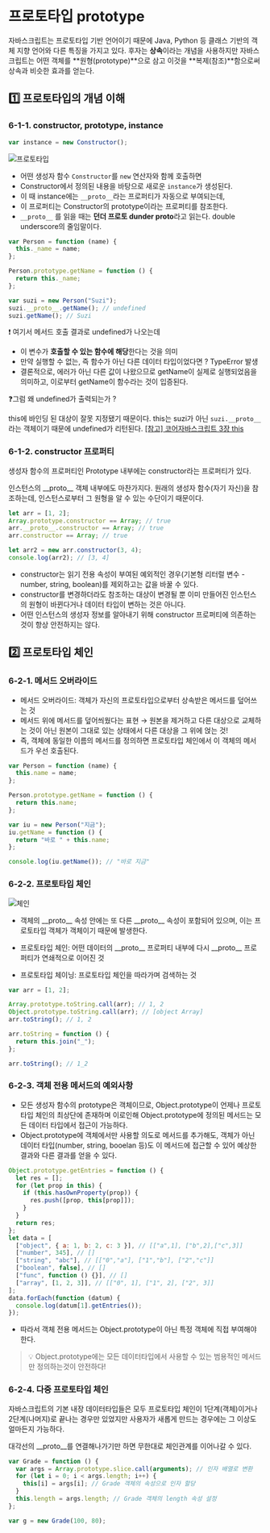 # 프로토타입 prototype

자바스크립트는 프로토타입 기반 언어이기 때문에 Java, Python 등 클래스 기반의 객체 지향 언어와 다른 특징을 가지고 있다. 후자는 **상속**이라는 개념을 사용하지만 자바스크립트는 어떤 객체를 **원형(prototype)**으로 삼고 이것을 **복제(참조)**함으로써 상속과 비슷한 효과를 얻는다.

## 1️⃣ 프로토타입의 개념 이해

### 6-1-1. constructor, prototype, instance

```jsx
var instance = new Constructor();
```

![프로토타입](./img/6-1-1-prototype.jpg)

- 어떤 생성자 함수 `Constructor`를 `new` 연산자와 함께 호출하면
- Constructor에서 정의된 내용을 바탕으로 새로운 `instance`가 생성된다.
- 이 때 instance에는 `__proto__`라는 프로퍼티가 자동으로 부여되는데,
- 이 프로퍼티는 Constructor의 prototype이라는 프로퍼티를 참조한다.
- `__proto__` 를 읽을 때는 **던더 프로토 dunder proto**라고 읽는다. double underscore의 줄임말이다.

```jsx
var Person = function (name) {
  this._name = name;
};

Person.prototype.getName = function () {
  return this._name;
};

var suzi = new Person("Suzi");
suzi.__proto__.getName(); // undefined
suzi.getName(); // Suzi
```

❗️ 여기서 메서드 호출 결과로 undefined가 나오는데

- 이 변수가 **호출할 수 있는 함수에 해당**한다는 것을 의미
- 만약 실행할 수 없는, 즉 함수가 아닌 다른 데이터 타입이었다면 ? TypeError 발생
- 결론적으로, 에러가 아닌 다른 값이 나왔으므로 getName이 실제로 실행되었음을 의미하고, 이로부터 getName이 함수라는 것이 입증된다.

❓그럼 왜 undefined가 출력되는가 ?

this에 바인딩 된 대상이 잘못 지정됐기 때문이다. this는 suzi가 아닌 `suzi.__proto__`라는 객체이기 때문에 undefined가 리턴된다. [[참고] 코어자바스크립트 3장 this](https://velog.io/@gaeunchoi/%EB%B6%81%EC%8A%A4%ED%84%B0%EB%94%94-%EC%BD%94%EC%96%B4%EC%9E%90%EB%B0%94%EC%8A%A4%ED%81%AC%EB%A6%BD%ED%8A%B8-3%EC%9E%A5-this)

### 6-1-2. constructor 프로퍼티

생성자 함수의 프로퍼티인 Prototype 내부에는 constructor라는 프로퍼티가 있다.

인스턴스의 \_\_proto\_\_ 객체 내부에도 마찬가지다. 원래의 생성자 함수(자기 자신)을 참조하는데, 인스턴스로부터 그 원형을 알 수 있는 수단이기 때문이다.

```jsx
let arr = [1, 2];
Array.prototype.constructor == Array; // true
arr.__proto__.constructor == Array; // true
arr.constructor == Array; // true

let arr2 = new arr.constructor(3, 4);
console.log(arr2); // [3, 4]
```

- constructor는 읽기 전용 속성이 부여된 예외적인 경우(기본형 리터럴 변수 - number, string, boolean)를 제외하고는 값을 바꿀 수 있다.
- constructor를 변경하더라도 참조하는 대상이 변경될 뿐 이미 만들어진 인스턴스의 원형이 바뀐다거나 데이터 타입이 변하는 것은 아니다.
- 어떤 인스턴스의 생성자 정보를 알아내기 위해 constructor 프로퍼티에 의존하는것이 항상 안전하지는 않다.

## 2️⃣ 프로토타입 체인

### 6-2-1. 메서드 오버라이드

- 메서드 오버라이드: 객체가 자신의 프로토타입으로부터 상속받은 메서드를 덮어쓰는 것
- 메서드 위에 메서드를 덮어씌웠다는 표현 → 원본을 제거하고 다른 대상으로 교체하는 것이 아닌 원본이 그대로 있는 상태에서 다른 대상을 그 위에 얹는 것!
- 즉, 객체에 동일한 이름의 메서드를 정의하면 프로토타입 체인에서 이 객체의 메서드가 우선 호출된다.

```jsx
var Person = function (name) {
  this.name = name;
};

Person.prototype.getName = function () {
  return this.name;
};

var iu = new Person("지금");
iu.getName = function () {
  return "바로 " + this.name;
};

console.log(iu.getName()); // "바로 지금"
```

### 6-2-2. 프로토타입 체인

![체인](./img/6-2-2-prototype-chain.png)

- 객체의 \_\_proto\_\_ 속성 안에는 또 다른 \_\_proto\_\_ 속성이 포함되어 있으며, 이는 프로토타입 객체가 객체이기 때문에 발생한다.

- 프로토타입 체인: 어떤 데이터의 \_\_proto\_\_ 프로퍼티 내부에 다시 \_\_proto\_\_ 프로퍼티가 연쇄적으로 이어진 것
- 프로토타입 체이닝: 프로토타입 체인을 따라가며 검색하는 것

```jsx
var arr = [1, 2];

Array.prototype.toString.call(arr); // 1, 2
Object.prototype.toString.call(arr); // [object Array]
arr.toString(); // 1, 2

arr.toString = function () {
  return this.join("_");
};

arr.toString(); // 1_2
```

### 6-2-3. 객체 전용 메서드의 예외사항

- 모든 생성자 함수의 prototype은 객체이므로, Object.prototype이 언제나 프로토타입 체인의 최상단에 존재하며 이로인해 Object.prototype에 정의된 메서드는 모든 데이터 타입에서 접근이 가능하다.
- Object.prototype에 객체에서만 사용할 의도로 메서드를 추가해도, 객체가 아닌 데이터 타입(number, string, booelan 등)도 이 메서드에 접근할 수 있어 예상한 결과와 다른 결과를 얻을 수 있다.

```jsx
Object.prototype.getEntries = function () {
  let res = [];
  for (let prop in this) {
    if (this.hasOwnProperty(prop)) {
      res.push([prop, this[prop]]);
    }
  }
  return res;
};
let data = [
  ["object", { a: 1, b: 2, c: 3 }], // [["a",1], ["b",2],["c",3]]
  ["number", 345], // []
  ["string", "abc"], // [["0","a"], ["1","b"], ["2","c"]]
  ["boolean", false], // []
  ["func", function () {}], // []
  ["array", [1, 2, 3]], // [["0", 1], ["1", 2], ["2", 3]]
];
data.forEach(function (datum) {
  console.log(datum[1].getEntries());
});
```

- 따라서 객체 전용 메서드는 Object.prototype이 아닌 특정 객체에 직접 부여해야한다.

> 💡 Object.prototype에는 모든 데이터타입에서 사용할 수 있는 범용적인 메서드만 정의하는것이 안전하다!

### 6-2-4. 다중 프로토타입 체인

자바스크립트의 기본 내장 데이터타입들은 모두 프로토타입 체인이 1단계(객체)이거나 2단계(나머지)로 끝나는 경우만 있었지만 사용자가 새롭게 만드는 경우에는 그 이상도 얼마든지 가능하다.

대각선의 \_\_proto\_\_를 연결해나가기만 하면 무한대로 체인관계를 이어나갈 수 있다.

```jsx
var Grade = function () {
  var args = Array.prototype.slice.call(arguments); // 인자 배열로 변환
  for (let i = 0; i < args.length; i++) {
    this[i] = args[i]; // Grade 객체의 속성으로 인자 할당
  }
  this.length = args.length; // Grade 객체의 length 속성 설정
};

var g = new Grade(100, 80);
```
